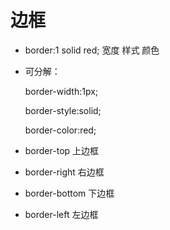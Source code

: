 # 边框

- border:1 solid red; 宽度 样式 颜色

- 可分解：

  border-width:1px;
  
  border-style:solid;
  
  border-color:red;

- border-top 上边框

- border-right 右边框

- border-bottom 下边框

- border-left 左边框
